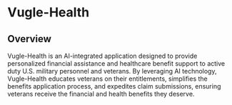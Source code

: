 # Vugle-Health

## Overview
Vugle-Health is an AI-integrated application designed to provide personalized financial assistance and healthcare benefit support to active duty U.S. military personnel and veterans. By leveraging AI technology, Vugle-Health educates veterans on their entitlements, simplifies the benefits application process, and expedites claim submissions, ensuring veterans receive the financial and health benefits they deserve.


